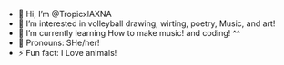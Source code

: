 - 🌸 Hi, I’m @TropicxlAXNA
- 🍒 I’m interested in volleyball drawing, wirting, poetry, Music, and art!
- 💫 I’m currently learning How to make music!  and coding! ^^
- 💌 Pronouns: SHe/her!
- ⚡ Fun fact: I Love animals!

<!---
TropicxlAXNA/TropicxlAXNA is a ✨ special ✨ repository because its `README.md` (this file) appears on your GitHub profile.
You can click the Preview link to take a look at your changes.
--->
